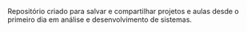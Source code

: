 Repositório criado para salvar e compartilhar projetos e aulas desde o primeiro dia em análise e desenvolvimento de sistemas.